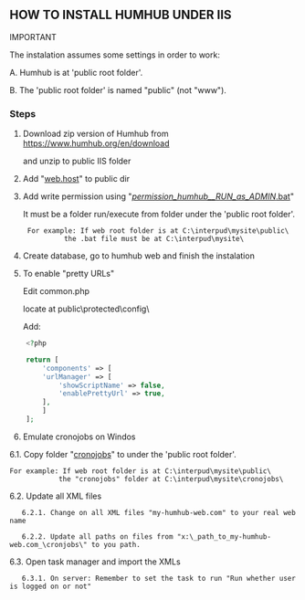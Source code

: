 ## HOW TO INSTALL HUMHUB UNDER IIS 

IMPORTANT

The instalation assumes some settings in order to work:

   A. Humhub is at 'public root folder'.

   B. The 'public root folder' is named "public" (not "www").



### Steps

1. Download zip version of Humhub from https://www.humhub.org/en/download

   and unzip to public IIS folder



2. Add "[web.host](https://github.com/Buliwyfa/humhub_windows_installation/blob/master/web.config)" to public dir



3. Add write permission using  "[_permission_humhub__RUN_as_ADMIN_.bat](https://github.com/Buliwyfa/humhub_windows_installation/blob/master/_permission_humhub__RUN_as_ADMIN_.bat)"
   
   It must be a folder run/execute from folder under the 'public root folder'.
   
        For example: If web root folder is at C:\interpud\mysite\public\
	             the .bat file must be at C:\interpud\mysite\


4. Create database, go to humhub web and finish the instalation



5. To enable "pretty URLs"

     Edit
	        common.php

     locate at
	        public\protected\config\

     Add:

```php
	<?php

	return [
	    'components' => [
		'urlManager' => [
		    'showScriptName' => false,
		    'enablePrettyUrl' => true,
		],
	    ]
	];
```

6. Emulate cronojobs on Windos

  6.1. Copy folder "[cronojobs](https://github.com/Buliwyfa/humhub_windows_installation/blob/master/cronojobs/)"
   to under the 'public root folder'.
   
	For example: If web root folder is at C:\interpud\mysite\public\
	            the "cronojobs" folder at C:\interpud\mysite\cronojobs\

  
  6.2. Update all XML files
  
       6.2.1. Change on all XML files "my-humhub-web.com" to your real web name
  
       6.2.2. Update all paths on files from "x:\_path_to_my-humhub-web.com_\cronjobs\" to you path.


  6.3. Open task manager and import the XMLs
  
       6.3.1. On server: Remember to set the task to run "Run whether user is logged on or not"




